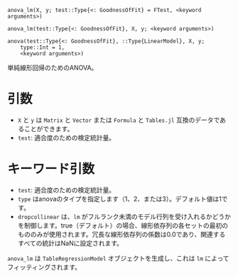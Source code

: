 ```
anova_lm(X, y; test::Type{<: GoodnessOfFit} = FTest, <keyword arguments>) 

anova_lm(test::Type{<: GoodnessOfFit}, X, y; <keyword arguments>)

anova(test::Type{<: GoodnessOfFit}, ::Type{LinearModel}, X, y; 
    type::Int = 1, 
    <keyword arguments>)
```

単純線形回帰のためのANOVA。

# 引数

  * `X` と `y` は `Matrix` と `Vector` または `Formula` と `Tables.jl` 互換のデータであることができます。
  * `test`: 適合度のための検定統計量。

# キーワード引数

  * `test`: 適合度のための検定統計量。
  * `type` はanovaのタイプを指定します（1、2、または3）。デフォルト値は1です。
  * `dropcollinear` は、`lm` がフルランク未満のモデル行列を受け入れるかどうかを制御します。true（デフォルト）の場合、線形依存列の各セットの最初のもののみが使用されます。冗長な線形依存列の係数は0.0であり、関連するすべての統計はNaNに設定されます。

`anova_lm` は `TableRegressionModel` オブジェクトを生成し、これは `lm` によってフィッティングされます。
